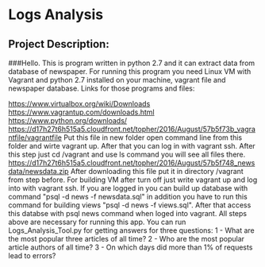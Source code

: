 # Logs Analysis
## Project Description:


###Hello. This is program written in python 2.7 and it can extract data from database of newspaper. For running this program you need Linux VM with Vagrant and python 2.7 installed on your machine, vagrant file and newspaper database. Links for those programs and files:

https://www.virtualbox.org/wiki/Downloads
https://www.vagrantup.com/downloads.html
https://www.python.org/downloads/
https://d17h27t6h515a5.cloudfront.net/topher/2016/August/57b5f73b_vagrantfile/vagrantfile
Put this file in new folder open command line from this folder and wirte vagrant up.
After that you can log in with vagrant ssh. After this step just cd /vagrant and use ls command you will see all files there. 
https://d17h27t6h515a5.cloudfront.net/topher/2016/August/57b5f748_newsdata/newsdata.zip
After downloading this file put it in directory /vagrant from step before.
For building VM after turn off just write vagrant up and log into with vagrant ssh. 
If you are logged in you can build up database with command "psql -d news -f newsdata.sql" in addition you have to run this command for building views "psql -d news -f views.sql".
After that access this databse with psql news command when loged into vagrant. 
All steps above are necessary for running this app. You can run Logs_Analysis_Tool.py for getting answers for three questions:
1 - What are the most popular three articles of all time? 
2 - Who are the most popular article authors of all time?
3 - On which days did more than 1% of requests lead to errors?


